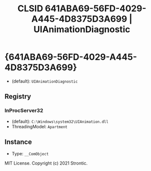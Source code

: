 ﻿---
title: "CLSID 641ABA69-56FD-4029-A445-4D8375D3A699 | UIAnimationDiagnostic"
excerpt: What is COM-Object CLSID 641ABA69-56FD-4029-A445-4D8375D3A699?
---

# {641ABA69-56FD-4029-A445-4D8375D3A699}

* (default): `UIAnimationDiagnostic`

## Registry


### InProcServer32

* (default): `C:\Windows\system32\UIAnimation.dll`
* ThreadingModel: `Apartment`

## Instance

* Type: `__ComObject`

MIT License. Copyright (c) 2021 Strontic.


